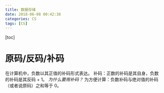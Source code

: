 ```yaml
---
title: 数据存储
date: 2018-06-08 00:42:38
categories: CS
tags: [CS]
---
```

[toc]
# 原码/反码/补码
在计算机中，负数以其正值的补码形式表达。
补码：正数的补码是其自身，负数的补码是其反码 + 1。
_为什么要用补码？_
为方便计算：负数补码与绝对值的补码（或者说原码）之和等于 0。